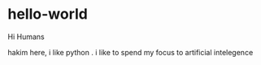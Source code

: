 # hello-world
Hi Humans

hakim here, i like python . i like to spend my focus to artificial intelegence
